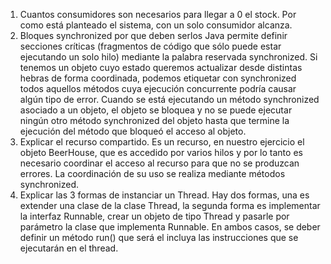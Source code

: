 1)	Cuantos consumidores son necesarios para llegar a 0 el stock. 
Por como está planteado el sistema, con un solo consumidor alcanza.
2)	Bloques synchronized por que deben serlos
Java permite definir secciones críticas (fragmentos de código que sólo puede estar ejecutando un solo hilo) mediante la palabra reservada synchronized. 
Si tenemos un objeto cuyo estado queremos actualizar desde distintas hebras de forma coordinada, podemos etiquetar con synchronized todos aquellos métodos cuya ejecución concurrente podría causar algún tipo de error.
Cuando se está ejecutando un método synchronized asociado a un objeto, el objeto se bloquea y no se puede ejecutar ningún otro método synchronized del objeto hasta que termine la ejecución del método que bloqueó el acceso al objeto. 
3)	Explicar el recurso compartido.
Es un recurso, en nuestro ejercicio el objeto BeerHouse, que es accedido por varios hilos y por lo tanto es necesario coordinar el acceso al recurso para que no se produzcan errores. La coordinación de su uso se realiza mediante métodos synchronized.
4)	Explicar las 3 formas de instanciar un Thread.
Hay dos formas, una es extender una clase de la clase Thread, la segunda forma es implementar la interfaz Runnable, crear un objeto de tipo Thread y pasarle por parámetro la clase que implementa Runnable. En ambos casos, se deber definir un método run() que será el incluya las instrucciones que se ejecutarán en el thread. 


